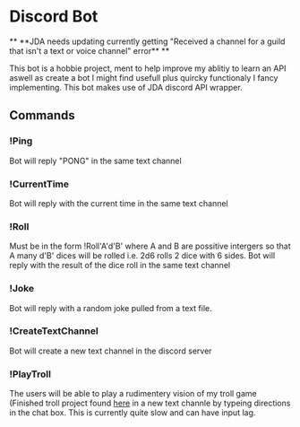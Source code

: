 # Discord Bot

** \*\*JDA needs updating currently getting "Received a channel for a guild that isn't a text or voice channel" error\*\* **

This bot is a hobbie project, ment to help improve my ablitiy to learn an API aswell as create a bot I might find usefull plus quircky functionaly I fancy implementing. This bot makes use of JDA discord API wrapper.

## Commands

### !Ping
Bot will reply "PONG" in the same text channel

### !CurrentTime
Bot will reply with the current time in the same text channel

### !Roll
Must be in the form !Roll'A'd'B' where A and B are possitive intergers so that A many d'B' dices will be rolled i.e. 2d6 rolls 2 dice with 6 sides. Bot will reply with the result of the dice roll in the same text channel

### !Joke
Bot will reply with a random joke pulled from a text file.

### !CreateTextChannel
Bot will create a new text channel in the discord server

### !PlayTroll
The users will be able to play a rudimentery vision of my troll game (Finished troll project found [here](https://github.com/Haza290/Escape_The_Trolls) in a new text channle by typeing directions in the chat box. This is currently quite slow and can have input lag.

